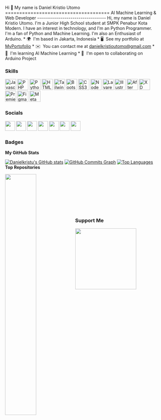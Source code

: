 Hi 👋 My name is Daniel Kristio Utomo =====================================  AI Machine Learning & Web Developer -----------------------------------  Hi, my name is Daniel Kristio Utomo. I'm a Junior High School student at SMPK Penabur Kota Modern. I have an interest in technology, and I'm an Python Programmer. I'm a fan of Python and Machine Learning. I'm also an Enthusiast of Arduino.  * 🌍  I'm based in Jakarta, Indonesia * 🖥️  See my portfolio at [MyPortofolio](http://danielkristu.github.io/portofolio-web/) * ✉️  You can contact me at [danielkristioutomo@gmail.com](mailto:danielkristioutomo@gmail.com) * 🧠  I'm learning AI Machine Learning * 🤝  I'm open to collaborating on Arduino Project

### Skills

<p align="left"> <a href="[https://developer.mozilla.org/en-US/docs/Web/JavaScript](https://developer.mozilla.org/en-US/docs/Web/JavaScript)" target="_blank" rel="noreferrer"><img src="[https://raw.githubusercontent.com/danielcranney/readme-generator/main/public/icons/skills/javascript-colored.svg](https://raw.githubusercontent.com/danielcranney/readme-generator/main/public/icons/skills/javascript-colored.svg)" width="36" height="36" alt="Javascript" /></a> <a href="[https://www.php.net/](https://www.php.net/)" target="_blank" rel="noreferrer"><img src="[https://raw.githubusercontent.com/danielcranney/readme-generator/main/public/icons/skills/php-colored.svg](https://raw.githubusercontent.com/danielcranney/readme-generator/main/public/icons/skills/php-colored.svg)" width="36" height="36" alt="PHP" /></a> <a href="[https://www.python.org/](https://www.python.org/)" target="_blank" rel="noreferrer"><img src="[https://raw.githubusercontent.com/danielcranney/readme-generator/main/public/icons/skills/python-colored.svg](https://raw.githubusercontent.com/danielcranney/readme-generator/main/public/icons/skills/python-colored.svg)" width="36" height="36" alt="Python" /></a> <a href="[https://developer.mozilla.org/en-US/docs/Glossary/HTML5](https://developer.mozilla.org/en-US/docs/Glossary/HTML5)" target="_blank" rel="noreferrer"><img src="[https://raw.githubusercontent.com/danielcranney/readme-generator/main/public/icons/skills/html5-colored.svg](https://raw.githubusercontent.com/danielcranney/readme-generator/main/public/icons/skills/html5-colored.svg)" width="36" height="36" alt="HTML5" /></a> <a href="[https://tailwindcss.com/](https://tailwindcss.com/)" target="_blank" rel="noreferrer"><img src="[https://raw.githubusercontent.com/danielcranney/readme-generator/main/public/icons/skills/tailwindcss-colored.svg](https://raw.githubusercontent.com/danielcranney/readme-generator/main/public/icons/skills/tailwindcss-colored.svg)" width="36" height="36" alt="TailwindCSS" /></a> <a href="[https://getbootstrap.com/](https://getbootstrap.com/)" target="_blank" rel="noreferrer"><img src="[https://raw.githubusercontent.com/danielcranney/readme-generator/main/public/icons/skills/bootstrap-colored.svg](https://raw.githubusercontent.com/danielcranney/readme-generator/main/public/icons/skills/bootstrap-colored.svg)" width="36" height="36" alt="Bootstrap" /></a> <a href="[https://www.w3.org/TR/CSS/#css](https://www.w3.org/TR/CSS/#css)" target="_blank" rel="noreferrer"><img src="[https://raw.githubusercontent.com/danielcranney/readme-generator/main/public/icons/skills/css3-colored.svg](https://raw.githubusercontent.com/danielcranney/readme-generator/main/public/icons/skills/css3-colored.svg)" width="36" height="36" alt="CSS3" /></a> <a href="[https://nodejs.org/en/](https://nodejs.org/en/)" target="_blank" rel="noreferrer"><img src="[https://raw.githubusercontent.com/danielcranney/readme-generator/main/public/icons/skills/nodejs-colored.svg](https://raw.githubusercontent.com/danielcranney/readme-generator/main/public/icons/skills/nodejs-colored.svg)" width="36" height="36" alt="NodeJS" /></a> <a href="[https://laravel.com/](https://laravel.com/)" target="_blank" rel="noreferrer"><img src="[https://raw.githubusercontent.com/danielcranney/readme-generator/main/public/icons/skills/laravel-colored.svg](https://raw.githubusercontent.com/danielcranney/readme-generator/main/public/icons/skills/laravel-colored.svg)" width="36" height="36" alt="Lavarel" /></a> <a href="[adobe.com/uk/products/illustrator.html](http://adobe.com/uk/products/illustrator.html)" target="_blank" rel="noreferrer"><img src="[https://raw.githubusercontent.com/danielcranney/readme-generator/main/public/icons/skills/illustrator-colored-dark.svg](https://raw.githubusercontent.com/danielcranney/readme-generator/main/public/icons/skills/illustrator-colored-dark.svg)" width="36" height="36" alt="Illustrator" /></a> <a href="[https://www.adobe.com/uk/products/aftereffects.html](https://www.adobe.com/uk/products/aftereffects.html)" target="_blank" rel="noreferrer"><img src="[https://raw.githubusercontent.com/danielcranney/readme-generator/main/public/icons/skills/aftereffects-colored-dark.svg](https://raw.githubusercontent.com/danielcranney/readme-generator/main/public/icons/skills/aftereffects-colored-dark.svg)" width="36" height="36" alt="After Effects" /></a> <a href="[https://www.adobe.com/uk/products/xd.html](https://www.adobe.com/uk/products/xd.html)" target="_blank" rel="noreferrer"><img src="[https://raw.githubusercontent.com/danielcranney/readme-generator/main/public/icons/skills/xd-colored-dark.svg](https://raw.githubusercontent.com/danielcranney/readme-generator/main/public/icons/skills/xd-colored-dark.svg)" width="36" height="36" alt="XD" /></a> <a href="[https://www.adobe.com/uk/products/premiere.html](https://www.adobe.com/uk/products/premiere.html)" target="_blank" rel="noreferrer"><img src="[https://raw.githubusercontent.com/danielcranney/readme-generator/main/public/icons/skills/premierepro-colored-dark.svg](https://raw.githubusercontent.com/danielcranney/readme-generator/main/public/icons/skills/premierepro-colored-dark.svg)" width="36" height="36" alt="Premiere Pro" /></a> <a href="[https://www.figma.com/](https://www.figma.com/)" target="_blank" rel="noreferrer"><img src="[https://raw.githubusercontent.com/danielcranney/readme-generator/main/public/icons/skills/figma-colored.svg](https://raw.githubusercontent.com/danielcranney/readme-generator/main/public/icons/skills/figma-colored.svg)" width="36" height="36" alt="Figma" /></a> <a href="[https://metamask.io/](https://metamask.io/)" target="_blank" rel="noreferrer"><img src="[https://raw.githubusercontent.com/danielcranney/readme-generator/main/public/icons/skills/metamask-colored.svg](https://raw.githubusercontent.com/danielcranney/readme-generator/main/public/icons/skills/metamask-colored.svg)" width="36" height="36" alt="MetaMask" /></a> </p>

### Socials <p align="left"> <a href="[https://www.dev.to/danielkristu](https://www.dev.to/danielkristu)" target="_blank" rel="noreferrer"><img src="[https://raw.githubusercontent.com/danielcranney/readme-generator/main/public/icons/socials/devdotto-dark.svg](https://raw.githubusercontent.com/danielcranney/readme-generator/main/public/icons/socials/devdotto-dark.svg)" width="32" height="32" /></a> <a href="[https://discord.com/users/431803346932727820](https://discord.com/users/431803346932727820)" target="_blank" rel="noreferrer"><img src="[https://raw.githubusercontent.com/danielcranney/readme-generator/main/public/icons/socials/discord.svg](https://raw.githubusercontent.com/danielcranney/readme-generator/main/public/icons/socials/discord.svg)" width="32" height="32" /></a> <a href="[https://www.github.com/Danielkristu](https://www.github.com/Danielkristu)" target="_blank" rel="noreferrer"><img src="[https://raw.githubusercontent.com/danielcranney/readme-generator/main/public/icons/socials/github-dark.svg](https://raw.githubusercontent.com/danielcranney/readme-generator/main/public/icons/socials/github-dark.svg)" width="32" height="32" /></a> <a href="[https://danielkristu](https://danielkristu/)" target="_blank" rel="noreferrer"><img src="[https://raw.githubusercontent.com/danielcranney/readme-generator/main/public/icons/socials/hashnode.svg](https://raw.githubusercontent.com/danielcranney/readme-generator/main/public/icons/socials/hashnode.svg)" width="32" height="32" /></a> <a href="[http://www.instagram.com/danielkris_photography](http://www.instagram.com/danielkris_photography)" target="_blank" rel="noreferrer"><img src="[https://raw.githubusercontent.com/danielcranney/readme-generator/main/public/icons/socials/instagram.svg](https://raw.githubusercontent.com/danielcranney/readme-generator/main/public/icons/socials/instagram.svg)" width="32" height="32" /></a> <a href="[https://www.linkedin.com/in/daniel-kristio-utomo-1733a5213](https://www.linkedin.com/in/daniel-kristio-utomo-1733a5213)" target="_blank" rel="noreferrer"><img src="[https://raw.githubusercontent.com/danielcranney/readme-generator/main/public/icons/socials/linkedin.svg](https://raw.githubusercontent.com/danielcranney/readme-generator/main/public/icons/socials/linkedin.svg)" width="32" height="32" /></a> <a href="[https://www.stackoverflow.com/users/danielkristu](https://www.stackoverflow.com/users/danielkristu)" target="_blank" rel="noreferrer"><img src="[https://raw.githubusercontent.com/danielcranney/readme-generator/main/public/icons/socials/stackoverflow.svg](https://raw.githubusercontent.com/danielcranney/readme-generator/main/public/icons/socials/stackoverflow.svg)" width="32" height="32" /></a></p>

### Badges

<b>My GitHub Stats</b>

<a href="[http://www.github.com/Danielkristu](http://www.github.com/Danielkristu)"><img src="[https://github-readme-stats.vercel.app/api?username=Danielkristu&show_icons=true&hide=&count_private=true&title_color=0891b2&text_color=ffffff&icon_color=0891b2&bg_color=1c1917&hide_border=true&show_icons=true](https://github-readme-stats.vercel.app/api?username=Danielkristu&show_icons=true&hide=&count_private=true&title_color=0891b2&text_color=ffffff&icon_color=0891b2&bg_color=1c1917&hide_border=true&show_icons=true)" alt="Danielkristu's GitHub stats" /></a>
<a href="[http://www.github.com/Danielkristu](http://www.github.com/Danielkristu)"><img src="[https://activity-graph.herokuapp.com/graph?username=Danielkristu&bg_color=1c1917&color=ffffff&line=0891b2&point=ffffff&area_color=1c1917&area=true&hide_border=true&custom_title=GitHub Commits Graph](https://activity-graph.herokuapp.com/graph?username=Danielkristu&bg_color=1c1917&color=ffffff&line=0891b2&point=ffffff&area_color=1c1917&area=true&hide_border=true&custom_title=GitHub%20Commits%20Graph)" alt="GitHub Commits Graph" /></a>
<a href="[https://github.com/Danielkristu](https://github.com/Danielkristu)" align="left"><img src="[https://github-readme-stats.vercel.app/api/top-langs/?username=Danielkristu&langs_count=10&title_color=0891b2&text_color=ffffff&icon_color=0891b2&bg_color=1c1917&hide_border=true&locale=en&custom_title=Top %Languages](https://github-readme-stats.vercel.app/api/top-langs/?username=Danielkristu&langs_count=10&title_color=0891b2&text_color=ffffff&icon_color=0891b2&bg_color=1c1917&hide_border=true&locale=en&custom_title=Top%20%25Languages)" alt="Top Languages" /></a>
<b>Top Repositories</b>

<div width="100%" align="center"><a href="[https://github.com/Danielkristu/Ivan](https://github.com/Danielkristu/Ivan)" align="left"><img align="left" width="45%" src="[https://github-readme-stats.vercel.app/api/pin/?username=Danielkristu&repo=Ivan&title_color=0891b2&text_color=ffffff&icon_color=0891b2&bg_color=1c1917&hide_border=true&locale=en](https://github-readme-stats.vercel.app/api/pin/?username=Danielkristu&repo=Ivan&title_color=0891b2&text_color=ffffff&icon_color=0891b2&bg_color=1c1917&hide_border=true&locale=en)" /></a></div><br /><br /><br /><br /><br /><br /><br />

### Support Me

<a href="[https://www.buymeacoffee.com/danielkristu](https://www.buymeacoffee.com/danielkristu)"><img src="[https://cdn.buymeacoffee.com/buttons/v2/default-yellow.png](https://cdn.buymeacoffee.com/buttons/v2/default-yellow.png)" width="200" /></a>
